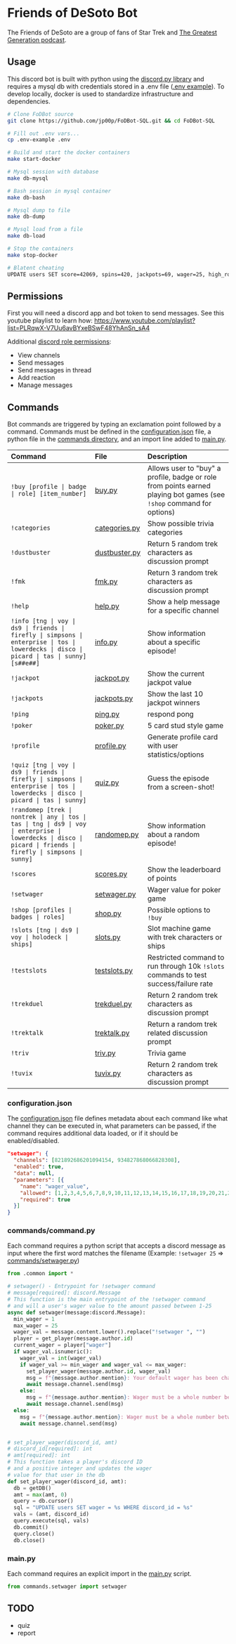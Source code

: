 # Friends of DeSoto Bot

The Friends of DeSoto are a group of fans of Star Trek and [The Greatest Generation podcast](http://gagh.biz).

## Usage

This discord bot is built with python using the [discord.py library](https://discordpy.readthedocs.io/en/stable/api.html) and requires a mysql db with credentials stored in a .env file ([.env example](.env-example)). To develop locally, docker is used to standardize infrastructure and dependencies.

```bash
# Clone FoDBot source
git clone https://github.com/jp00p/FoDBot-SQL.git && cd FoDBot-SQL

# Fill out .env vars...
cp .env-example .env

# Build and start the docker containers
make start-docker

# Mysql session with database
make db-mysql

# Bash session in mysql container
make db-bash

# Mysql dump to file
make db-dump

# Mysql load from a file
make db-load

# Stop the containers
make stop-docker

# Blatent cheating
UPDATE users SET score=42069, spins=420, jackpots=69, wager=25, high_roller=1 WHERE id=1;
```

## Permissions

First you will need a discord app and bot token to send messages. See this youtube playlist to learn how: https://www.youtube.com/playlist?list=PLRqwX-V7Uu6avBYxeBSwF48YhAnSn_sA4

Additional [discord role permissions](https://support.discord.com/hc/en-us/articles/206029707-Setting-Up-Permissions-FAQ):

- View channels
- Send messages
- Send messages in thread
- Add reaction
- Manage messages

## Commands

Bot commands are triggered by typing an exclamation point followed by a command. Commands must be defined in the [configuration.json](configuration.json) file, a python file in the [commands directory](commands), and an import line added to [main.py](main.py).

| Command                                                                                                                                                           | File                                    | Description                                                                                                                             |
| :-----------------------------------------------------------------------------------------------------------------------------------------------                  | :-------------------------------------- | :-------------------------------------------------------------------------------------------------------------------------------------- |
| `!buy [profile \| badge \| role] [item_number]`                                                                                                                   | [buy.py](commands/buy.py)               | Allows user to "buy" a profile, badge or role from points earned playing bot games (see `!shop` command for options)                    |
| `!categories`                                                                                                                                                     | [categories.py](commands/categories.py) | Show possible trivia categories                                                                                                         |
| `!dustbuster`                                                                                                                                                     | [dustbuster.py](commands/dustbuster.py) | Return 5 random trek characters as discussion prompt                                                                                    |
| `!fmk`                                                                                                                                                            | [fmk.py](commands/fmk.py)               | Return 3 random trek characters as discussion prompt                                                                                    |
| `!help`                                                                                                                                                           | [help.py](commands/help.py)             | Show a help message for a specific channel                                                                                              |
| `!info [tng \| voy \| ds9 \| friends \| firefly \| simpsons \| enterprise \| tos \| lowerdecks \| disco \| picard \| tas \| sunny] [s##e##]`                      | [info.py](commands/info.py)             | Show information about a specific episode!                                                                                              |
| `!jackpot`                                                                                                                                                        | [jackpot.py](commands/jackpot.py)       | Show the current jackpot value                                                                                                          |
| `!jackpots`                                                                                                                                                       | [jackpots.py](commands/jackpots.py)     | Show the last 10 jackpot winners                                                                                                        |
| `!ping`                                                                                                                                                           | [ping.py](commands/ping.py)             | respond pong                                                                                                                            |
| `!poker`                                                                                                                                                          | [poker.py](commands/poker.py)           | 5 card stud style game                                                                                                                  |
| `!profile`                                                                                                                                                        | [profile.py](commands/profile.py)       | Generate profile card with user statistics/options                                                                                      |
| `!quiz [tng \| voy \| ds9 \| friends \| firefly \| simpsons \| enterprise \| tos \| lowerdecks \| disco \| picard \| tas \| sunny]`                               | [quiz.py](commands/quiz.py)             | Guess the episode from a screen-shot!                                                                                                   |
| `!randomep [trek \| nontrek \| any \| tos \| tas \| tng \| ds9 \| voy \| enterprise \| lowerdecks \| disco \| picard \| friends \| firefly \| simpsons \| sunny]` | [randomep.py](commands/randomep.py)     | Show information about a random episode!                                                                                                |
| `!scores`                                                                                                                                                         | [scores.py](commands/scores.py)         | Show the leaderboard of points                                                                                                          |
| `!setwager`                                                                                                                                                       | [setwager.py](commands/setwager.py)     | Wager value for poker game                                                                                                              |
| `!shop [profiles \| badges \| roles]`                                                                                                                             | [shop.py](commands/shop.py)             | Possible options to `!buy`                                                                                                              |
| `!slots [tng \| ds9 \| voy \| holodeck \| ships]`                                                                                                                 | [slots.py](commands/slots.py)           | Slot machine game with trek characters or ships                                                                                         |
| `!testslots`                                                                                                                                                      | [testslots.py](commands/testslots.py)   | Restricted command to run through 10k `!slots` commands to test success/failure rate                                                    |
| `!trekduel`                                                                                                                                                       | [trekduel.py](commands/trekduel.py)     | Return 2 random trek characters as discussion prompt                                                                                    |
| `!trektalk`                                                                                                                                                       | [trektalk.py](commands/trektalk.py)     | Return a random trek related discussion prompt                                                                                          |
| `!triv`                                                                                                                                                           | [triv.py](commands/triv.py)             | Trivia game                                                                                                                             |
| `!tuvix`                                                                                                                                                          | [tuvix.py](commands/tuvix.py)           | Return 2 random trek characters as discussion prompt                                                                                    |

### configuration.json

The [configuration.json](configuration.json) file defines metadata about each command like what channel they can be executed in, what parameters can be passed, if the command requires additional data loaded, or if it should be enabled/disabled.

```json
"setwager": {
  "channels": [821892686201094154, 934827868066828308],
  "enabled": true,
  "data": null,
  "parameters": [{
    "name": "wager_value",
    "allowed": [1,2,3,4,5,6,7,8,9,10,11,12,13,14,15,16,17,18,19,20,21,22,23,24,25],
    "required": true
  }]
}
```

### commands/command.py

Each command requires a python script that accepts a discord message as input where the first word matches the filename (Example: `!setwager 25` => [commands/setwager.py](commands/setwager.py))

```python
from .common import *

# setwager() - Entrypoint for !setwager command
# message[required]: discord.Message
# This function is the main entrypoint of the !setwager command
# and will a user's wager value to the amount passed between 1-25
async def setwager(message:discord.Message):
  min_wager = 1
  max_wager = 25
  wager_val = message.content.lower().replace("!setwager ", "")
  player = get_player(message.author.id)
  current_wager = player["wager"]
  if wager_val.isnumeric():
    wager_val = int(wager_val)
    if wager_val >= min_wager and wager_val <= max_wager:
      set_player_wager(message.author.id, wager_val)
      msg = f"{message.author.mention}: Your default wager has been changed from `{current_wager}` to `{wager_val}`"
      await message.channel.send(msg)
    else:
      msg = f"{message.author.mention}: Wager must be a whole number between `{min_wager}` and `{max_wager}`\nYour current wager is: `{current_wager}`"
      await message.channel.send(msg)
  else:
    msg = f"{message.author.mention}: Wager must be a whole number between `{min_wager}` and `{max_wager}`\nYour current wager is: `{current_wager}`"
    await message.channel.send(msg)


# set_player_wager(discord_id, amt)
# discord_id[required]: int
# amt[required]: int
# This function takes a player's discord ID
# and a positive integer and updates the wager
# value for that user in the db
def set_player_wager(discord_id, amt):
  db = getDB()
  amt = max(amt, 0)
  query = db.cursor()
  sql = "UPDATE users SET wager = %s WHERE discord_id = %s"
  vals = (amt, discord_id)
  query.execute(sql, vals)
  db.commit()
  query.close()
  db.close()
```

### main.py

Each command requires an explicit import in the [main.py](main.py) script.

```python
from commands.setwager import setwager
```

## TODO

- quiz
- report
